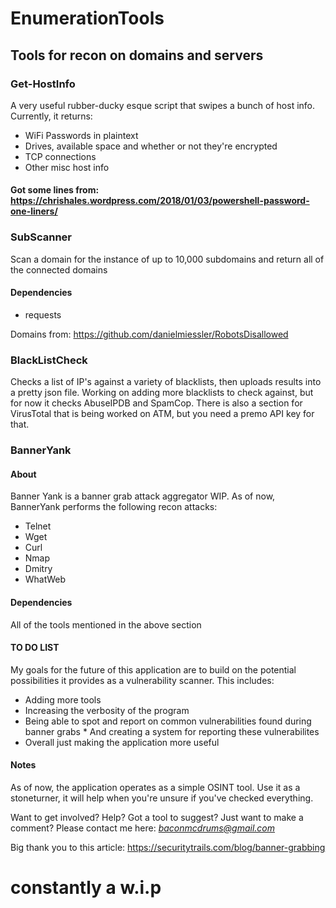 # EnumerationTools
## Tools for recon on domains and servers

### Get-HostInfo
A very useful rubber-ducky esque script that swipes a bunch of host info. Currently, it returns:
*	WiFi Passwords in plaintext
*	Drives, available space and whether or not they're encrypted
*	TCP connections
*	Other misc host info

#### Got some lines from: https://chrishales.wordpress.com/2018/01/03/powershell-password-one-liners/

### SubScanner 
Scan a domain for the instance of up to 10,000 subdomains and return all of the connected domains

#### Dependencies
*	requests

Domains from: https://github.com/danielmiessler/RobotsDisallowed


### BlackListCheck
Checks a list of IP's against a variety of blacklists, then uploads results into a pretty json file. 
Working on adding more blacklists to check against, but for now it checks AbuseIPDB and SpamCop.
There is also a section for VirusTotal that is being worked on ATM, but you need a premo API key for that.


### BannerYank
#### About
Banner Yank is a banner grab attack aggregator WIP.
As of now, BannerYank performs the following recon attacks:
*	Telnet
*	Wget
*	Curl
*	Nmap
*	Dmitry
*	WhatWeb

#### Dependencies
All of the tools mentioned in the above section

#### TO DO LIST
My goals for the future of this application are to build on the potential possibilities it provides as a
vulnerability scanner. This includes:
*	Adding more tools
*	Increasing the verbosity of the program
*	Being able to spot and report on common vulnerabilities found during banner grabs
		*	And creating a system for reporting these vulnerabilites
*	Overall just making the application more useful

#### Notes
As of now, the application operates as a simple OSINT tool. Use it as a stoneturner, it will help when you're
unsure if you've checked everything.

Want to get involved? Help? Got a tool to suggest? Just want to make a comment?
Please contact me here: *baconmcdrums@gmail.com*

Big thank you to this article:
https://securitytrails.com/blog/banner-grabbing



# constantly a w.i.p
